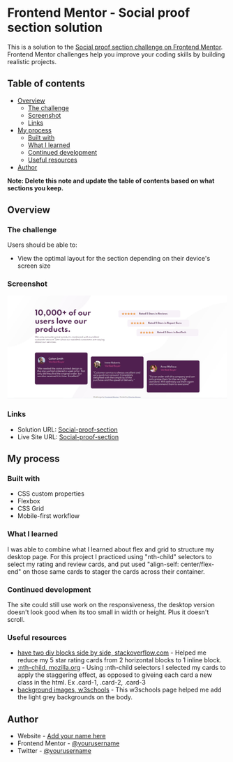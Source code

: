 # Frontend Mentor - Social proof section solution

This is a solution to the [Social proof section challenge on Frontend Mentor](https://www.frontendmentor.io/challenges/social-proof-section-6e0qTv_bA). Frontend Mentor challenges help you improve your coding skills by building realistic projects. 

## Table of contents

- [Overview](#overview)
  - [The challenge](#the-challenge)
  - [Screenshot](#screenshot)
  - [Links](#links)
- [My process](#my-process)
  - [Built with](#built-with)
  - [What I learned](#what-i-learned)
  - [Continued development](#continued-development)
  - [Useful resources](#useful-resources)
- [Author](#author)

**Note: Delete this note and update the table of contents based on what sections you keep.**

## Overview

### The challenge

Users should be able to:

- View the optimal layout for the section depending on their device's screen size

### Screenshot

![](./screenshot.JPG)
### Links

- Solution URL: [Social-proof-section](https://github.com/Charlie025x/Social-proof-section.git)
- Live Site URL: [Social-proof-section](https://charlie025x.github.io/Social-proof-section/)

## My process

### Built with

- CSS custom properties
- Flexbox
- CSS Grid
- Mobile-first workflow

### What I learned

I was able to combine what I learned about flex and grid to structure my desktop page. For this project I practiced using "nth-child" selectors to select my rating and review cards, and put used "align-self: center/flex-end" on those same cards to stager the cards across their container.

### Continued development

The site could still use work on the responsiveness, the desktop version doesn't look good when its too small in width or height. Plus it doesn't scroll.

### Useful resources

- [have two div blocks side by side, stackoverflow.com](https://stackoverflow.com/questions/37421874/having-two-div-blocks-aligned-side-by-side-wordpress-website) - Helped me reduce my 5 star rating cards from 2 horizontal blocks to 1 inline block.
- [:nth-child, mozilla.org](https://developer.mozilla.org/en-US/docs/Web/CSS/:nth-child) - Using :nth-child selectors I selected my cards to apply the staggering effect, as opposed to giveing each card a new class in the html. Ex .card-1, .card-2, .card-3
- [background images, w3schools](https://www.w3schools.com/css/css3_backgrounds.asp) - This w3schools page helped me add the light grey backgrounds on the body.

## Author

- Website - [Add your name here](https://www.your-site.com)
- Frontend Mentor - [@yourusername](https://www.frontendmentor.io/profile/yourusername)
- Twitter - [@yourusername](https://www.twitter.com/yourusername)